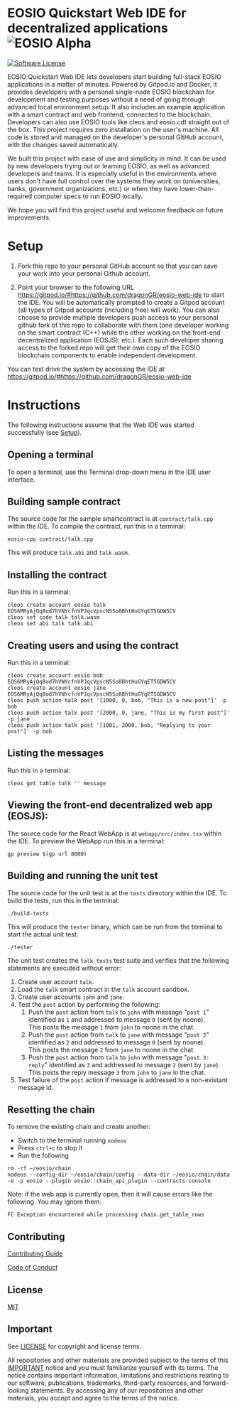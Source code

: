 # EOSIO Quickstart Web IDE for decentralized applications ![EOSIO Alpha](https://img.shields.io/badge/EOSIO-Alpha-blue.svg)

[![Software License](https://img.shields.io/badge/license-MIT-lightgrey.svg)](./LICENSE)

EOSIO Quickstart Web IDE lets developers start building full-stack EOSIO applications in a matter of minutes. 
Powered by Gitpod.io and Docker, it provides developers with a personal single-node EOSIO blockchain for development and testing purposes without a need of going through advanced local environment setup. It also includes an example application with a smart contract and web frontend, connected to the blockchain. Developers can also use EOSIO tools like cleos and  eosio.cdt straight out of the box. This project requires zero installation on the user's machine. All code is stored and managed on the developer's personal GitHub account, with the changes saved automatically.

We built this project with ease of use and simplicity in mind. It can be used by new developers trying out or learning EOSIO, as well as advanced developers and teams. It is especially useful in the environments where users don't have full control over the systems they work on (universities, banks, government organizations, etc.) or when they have lower-than-required computer specs to run EOSIO locally.

We hope you will find this project useful and welcome feedback on future improvements.

# Setup

1. Fork this repo to your personal GitHub account so that you can save your work into your personal Github account.

2. Point your browser to the following URL https://gitpod.io/#https://github.com/dragonGR/eosio-web-ide to start the IDE. You will be automatically prompted to create a Gitpod account (all types of Gitpod accounts (including free) will work). You can also choose to provide multiple developers push access to your personal github fork of this repo to collaborate with them (one developer working on the smart contract (C++) while the other working on the front-end decentralized application (EOSJS), etc.). Each such developer sharing access to the forked repo will get their own copy of the EOSIO blockchain components to enable independent development.

You can test drive the system by accessing the IDE at https://gitpod.io/#https://github.com/dragonGR/eosio-web-ide

# Instructions

The following instructions assume that the Web IDE was started successfully (see [Setup](#setup)).

## Opening a terminal

To open a terminal, use the Terminal drop-down menu in the IDE user interface.

## Building sample contract

The source code for the sample smartcontract is at `contract/talk.cpp` within the IDE. To compile the contract, run this in a terminal:

```
eosio-cpp contract/talk.cpp

```

This will produce `talk.abi` and `talk.wasm`.

## Installing the contract

Run this in a terminal:

```
cleos create account eosio talk EOS6MRyAjQq8ud7hVNYcfnVPJqcVpscN5So8BhtHuGYqET5GDW5CV
cleos set code talk talk.wasm
cleos set abi talk talk.abi

```

## Creating users and using the contract
Run this in a terminal:
```
cleos create account eosio bob EOS6MRyAjQq8ud7hVNYcfnVPJqcVpscN5So8BhtHuGYqET5GDW5CV
cleos create account eosio jane EOS6MRyAjQq8ud7hVNYcfnVPJqcVpscN5So8BhtHuGYqET5GDW5CV
cleos push action talk post '[1000, 0, bob, "This is a new post"]' -p bob
cleos push action talk post '[2000, 0, jane, "This is my first post"]' -p jane
cleos push action talk post '[1001, 2000, bob, "Replying to your post"]' -p bob

```

## Listing the messages

Run this in a terminal:
```
cleos get table talk '' message

```

## Viewing the front-end decentralized web app (EOSJS):

The source code for the React WebApp is at `webapp/src/index.tsx` within the IDE. To preview the WebApp run this in a terminal:

```
gp preview $(gp url 8000)

```

## Building and running the unit test

The source code for the unit test is at the `tests` directory within the IDE. To build the tests, run this in the terminal:

```
./build-tests

```

This will produce the `tester` binary, which can be run from the terminal to start the actual unit test:

```
./tester

```

The unit test creates the `talk_tests` test suite and verifies that the following statements are executed without error:

1. Create user account `talk`.
2. Load the `talk` smart contract in the `talk` account sandbox.
2. Create user accounts `john` and `jane`.
3. Test the `post` action by performing the following:
   1. Push the `post` action from `talk` to `john` with message "`post 1`" identified as `1` and addressed to message `0` (sent by noone).  
      This posts the message `1` from `john` to noone in the chat.
   2. Push the `post` action from `talk` to `jane` with message "`post 2`" identified as `2` and addressed to message `0` (sent by noone).  
      This posts the message `2` from `jane` to noone in the chat.
   3. Push the `post` action from `talk` to `john` with message "`post 3: reply`" identified as `3` and addressed to message `2` (sent by `jane`).  
      This posts the reply message `3` from `john` to `jane` in the chat.
4. Test failure of the `post` action if message is addressed to a non-existant message id.

## Resetting the chain

To remove the existing chain and create another:

* Switch to the terminal running `nodeos`
* Press `ctrl+c` to stop it
* Run the following

```
rm -rf ~/eosio/chain
nodeos --config-dir ~/eosio/chain/config --data-dir ~/eosio/chain/data -e -p eosio --plugin eosio::chain_api_plugin --contracts-console

```

Note: if the web app is currently open, then it will cause errors like the following. You may ignore them:

```
FC Exception encountered while processing chain.get_table_rows
```

## Contributing

[Contributing Guide](./CONTRIBUTING.md)

[Code of Conduct](./CONTRIBUTING.md#conduct)

## License

[MIT](./LICENSE)

## Important

See [LICENSE](LICENSE) for copyright and license terms.

All repositories and other materials are provided subject to the terms of this [IMPORTANT](important.md) notice and you must familiarize yourself with its terms.  The notice contains important information, limitations and restrictions relating to our software, publications, trademarks, third-party resources, and forward-looking statements.  By accessing any of our repositories and other materials, you accept and agree to the terms of the notice.
